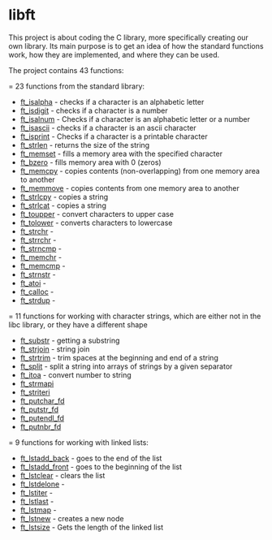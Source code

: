 # libft
This project is about coding the C library, more specifically creating our own library. Its main purpose is to get an idea of ​​how the standard functions work, how they are implemented, and where they can be used.

The project contains 43 functions:

= 23 functions from the standard library:
  - <a href="https://github.com/RatmirW/libft/blob/main/libft/ft_isalpha.c">ft_isalpha</a> - checks if a character is an alphabetic letter
  - <a href="https://github.com/RatmirW/libft/blob/main/libft/ft_isdigit.c">ft_isdigit</a> - checks if a character is a number
  - <a href="https://github.com/RatmirW/libft/blob/main/libft/ft_isalnum.c">ft_isalnum</a> - Checks if a character is an alphabetic letter or a number
  - <a href="https://github.com/RatmirW/libft/blob/main/libft/ft_isascii.c">ft_isascii</a> - checks if a character is an ascii character
  - <a href="https://github.com/RatmirW/libft/blob/main/libft/ft_isprint.c">ft_isprint</a> - Checks if a character is a printable character
  - <a href="https://github.com/RatmirW/libft/blob/main/libft/ft_strlen.c">ft_strlen</a> - returns the size of the string
  - <a href="https://github.com/RatmirW/libft/blob/main/libft/ft_memset.c"> ft_memset</a> - fills a memory area with the specified character
  - <a href="https://github.com/RatmirW/libft/blob/main/libft/ft_bzero.c">ft_bzero</a> - fills memory area with 0 (zeros)
  - <a href="https://github.com/RatmirW/libft/blob/main/libft/ft_memcpy.c">ft_memcpy</a> - copies contents (non-overlapping) from one memory area to another
  - <a href="https://github.com/RatmirW/libft/blob/main/libft/ft_memmove.c">ft_memmove</a> - copies contents from one memory area to another
  - <a href="https://github.com/RatmirW/libft/blob/main/libft/ft_strlcpy.c">ft_strlcpy</a> - copies a string
  - <a href="https://github.com/RatmirW/libft/blob/main/libft/ft_strlcat.c">ft_strlcat</a> - copies a string
  - <a href="https://github.com/RatmirW/libft/blob/main/libft/ft_toupper.c">ft_toupper</a> - convert characters to upper case
  - <a href="https://github.com/RatmirW/libft/blob/main/libft/ft_tolower.c">ft_tolower</a> - converts characters to lowercase
  - <a href="https://github.com/RatmirW/libft/blob/main/libft/ft_strchr.c">ft_strchr</a> -
  - <a href="https://github.com/RatmirW/libft/blob/main/libft/ft_strrchr.c">ft_strrchr</a> -
  - <a href="https://github.com/RatmirW/libft/blob/main/libft/ft_strncmp.c">ft_strncmp</a> -
  - <a href="https://github.com/RatmirW/libft/blob/main/libft/ft_memchr.c">ft_memchr</a> -
  - <a href="https://github.com/RatmirW/libft/blob/main/libft/ft_memcmp.c">ft_memcmp</a> -
  - <a href="https://github.com/RatmirW/libft/blob/main/libft/ft_strnstr.c">ft_strnstr</a> -
  - <a href="https://github.com/RatmirW/libft/blob/main/libft/ft_atoi.c">ft_atoi</a> -
  - <a href="https://github.com/RatmirW/libft/blob/main/libft/ft_calloc.c">ft_calloc</a> -
  - <a href="https://github.com/RatmirW/libft/blob/main/libft/ft_strdup.c">ft_strdup</a> -

= 11 functions for working with character strings, which are either not in the libc library, or they have a different shape
  - <a href="https://github.com/RatmirW/libft/blob/main/libft/ft_substr.c">ft_substr</a> - getting a substring
  - <a href="https://github.com/RatmirW/libft/blob/main/libft/ft_strjoin.c">ft_strjoin</a> - string join
  - <a href="https://github.com/RatmirW/libft/blob/main/libft/ft_strtrim.c">ft_strtrim</a> - trim spaces at the beginning and end of a string
  - <a href="https://github.com/RatmirW/libft/blob/main/libft/ft_split.c">ft_split</a> - split a string into arrays of strings by a given separator
  - <a href="https://github.com/RatmirW/libft/blob/main/libft/ft_itoa.c">ft_itoa</a> - convert number to string
  - <a href="https://github.com/RatmirW/libft/blob/main/libft/ft_strmapi.c">ft_strmapi</a>
  - <a href="https://github.com/RatmirW/libft/blob/main/libft/ft_striteri.c">ft_striteri</a>
  - <a href="https://github.com/RatmirW/libft/blob/main/libft/ft_putchar_fd.c">ft_putchar_fd</a>
  - <a href="https://github.com/RatmirW/libft/blob/main/libft/ft_putstr_fd.c">ft_putstr_fd</a>
  - <a href="https://github.com/RatmirW/libft/blob/main/libft/ft_putendl_fd.c">ft_putendl_fd</a>
  - <a href="https://github.com/RatmirW/libft/blob/main/libft/ft_putnbr_fd.c">ft_putnbr_fd</a>

= 9 functions for working with linked lists:
  - <a href="https://github.com/RatmirW/libft/blob/main/libft/ft_lstadd_back.c">ft_lstadd_back</a> - goes to the end of the list
  - <a href="https://github.com/RatmirW/libft/blob/main/libft/ft_lstadd_front.c">ft_lstadd_front</a> - goes to the beginning of the list
  - <a href="https://github.com/RatmirW/libft/blob/main/libft/ft_lstclear.c">ft_lstclear</a> - clears the list
  - <a href="https://github.com/RatmirW/libft/blob/main/libft/ft_lstdelone.c">ft_lstdelone</a> -
  - <a href="https://github.com/RatmirW/libft/blob/main/libft/ft_lstiter.c">ft_lstiter</a> -
  - <a href="https://github.com/RatmirW/libft/blob/main/libft/ft_lstlast.c">ft_lstlast</a> -
  - <a href="https://github.com/RatmirW/libft/blob/main/libft/ft_lstmap.c">ft_lstmap</a> -
  - <a href="https://github.com/RatmirW/libft/blob/main/libft/ft_lstnew.c">ft_lstnew</a> - creates a new node
  - <a href="https://github.com/RatmirW/libft/blob/main/libft/ft_lstsize.c">ft_lstsize</a> - Gets the length of the linked list
